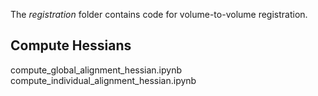 The *registration* folder contains code for volume-to-volume registration.

## Compute Hessians
compute_global_alignment_hessian.ipynb
compute_individual_alignment_hessian.ipynb
